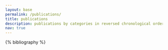 ```yaml
---
layout: base
permalink: /publications/
title: publications
description: publications by categories in reversed chronological order. generated by jekyll-scholar.
nav: true
---
```


<div class="publications">

{% bibliography  %}
</div>